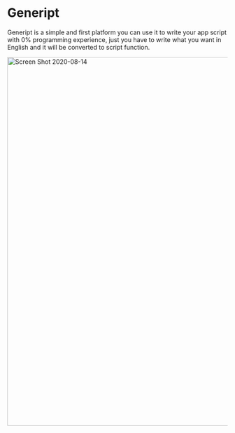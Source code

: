 # Geneript
Geneript is a simple and first platform you can use it to write your app script with 0% programming experience, just you have to write what you want in English and it will be converted to script function.

<img width="842" alt="Screen Shot 2020-08-14" src="https://user-images.githubusercontent.com/36245159/90954237-eb1a5e80-e472-11ea-9763-7b48ea8c7a4b.png">
